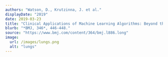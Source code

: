 ```yaml
---
authors: "Watson, D., Krutzinna, J. et al."
displayDate: "2019"
date: 2019-03-23
title: "Clinical Applications of Machine Learning Algorithms: Beyond the Black Box"
blurb: "*BMJ, 346*, 446-448."
source: "https://www.bmj.com/content/364/bmj.l886.long"
image:
  url: /images/lungs.png
  alt: "lungs"
---
```

